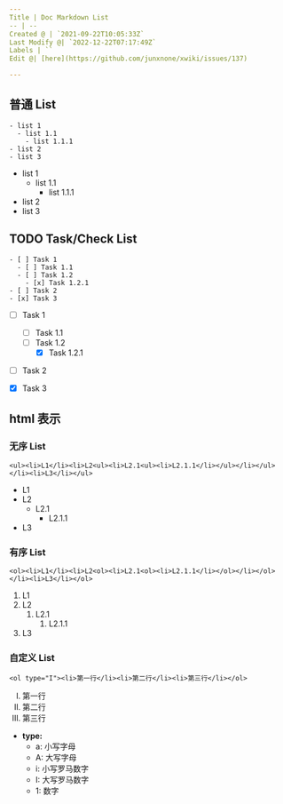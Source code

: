 ```yaml
---
Title | Doc Markdown List
-- | --
Created @ | `2021-09-22T10:05:33Z`
Last Modify @| `2022-12-22T07:17:49Z`
Labels | ``
Edit @| [here](https://github.com/junxnone/xwiki/issues/137)

---
```

## 普通 List

```
- list 1
  - list 1.1
    - list 1.1.1
- list 2
- list 3
```

- list 1
  - list 1.1
    - list 1.1.1
- list 2
- list 3


## TODO Task/Check List

```
- [ ] Task 1
  - [ ] Task 1.1
  - [ ] Task 1.2
    - [x] Task 1.2.1
- [ ] Task 2
- [x] Task 3
```

- [ ] Task 1
  - [ ] Task 1.1
  - [ ] Task 1.2
    - [x] Task 1.2.1
- [ ] Task 2
- [x] Task 3


## html 表示 

### 无序 List

```
<ul><li>L1</li><li>L2<ul><li>L2.1<ul><li>L2.1.1</li></ul></li></ul></li><li>L3</li></ul>
```

<ul><li>L1</li><li>L2<ul><li>L2.1<ul><li>L2.1.1</li></ul></li></ul></li><li>L3</li></ul>

### 有序 List

```
<ol><li>L1</li><li>L2<ol><li>L2.1<ol><li>L2.1.1</li></ol></li></ol></li><li>L3</li></ol>
```

<ol><li>L1</li><li>L2<ol><li>L2.1<ol><li>L2.1.1</li></ol></li></ol></li><li>L3</li></ol>


### 自定义 List

```
<ol type="I"><li>第一行</li><li>第二行</li><li>第三行</li></ol>
```

<ol type="I"><li>第一行</li><li>第二行</li><li>第三行</li></ol>



- **type:**
  - a: 小写字母
  - A: 大写字母
  - i: 小写罗马数字
  - I: 大写罗马数字
  - 1: 数字

